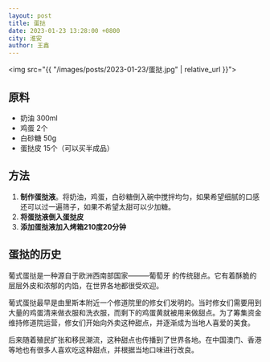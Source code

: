 ```yaml
---
layout: post
title: 蛋挞
date: 2023-01-23 13:28:00 +0800
city: 淮安
author: 王鑫
---
```


<img src="{{ "/images/posts/2023-01-23/蛋挞.jpg" | relative_url }}">

## 原料

* 奶油 300ml
* 鸡蛋 2个
* 白砂糖 50g
* 蛋挞皮 15个（可以买半成品）

## 方法

1. **制作蛋挞液**。将奶油，鸡蛋，白砂糖倒入碗中搅拌均匀，如果希望细腻的口感还可以过一遍筛子，如果不希望太甜可以少加糖。
2. **将蛋挞液倒入蛋挞皮**
3. **添加蛋挞液加入烤箱210度20分钟**

## 蛋挞的历史

葡式蛋挞是一种源自于欧洲西南部国家———葡萄牙 的传统甜点。它有着酥脆的层层外皮和浓郁的内馅，在世界各地都很受欢迎。

葡式蛋挞最早是由里斯本附近一个修道院里的修女们发明的。当时修女们需要用到大量的鸡蛋清来做衣服和洗衣服，而剩下的鸡蛋黄就被用来做甜点。为了筹集资金维持修道院运营，修女们开始向外卖这种甜点，并逐渐成为当地人喜爱的美食。

后来随着殖民扩张和移民潮流，这种甜点也传播到了世界各地。在中国澳门、香港等地也有很多人喜欢吃这种甜点，并根据当地口味进行改良。
